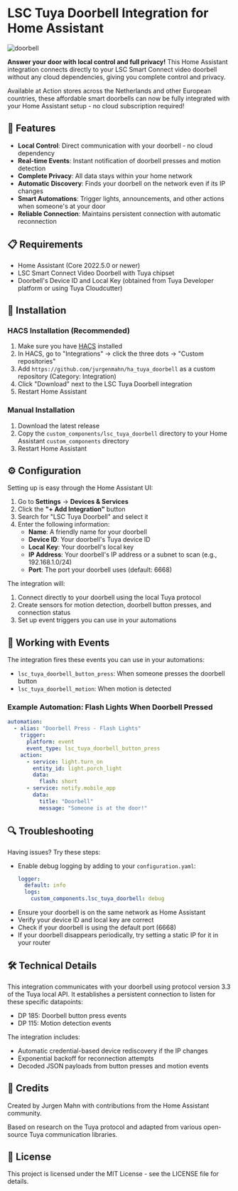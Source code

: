 # LSC Tuya Doorbell Integration for Home Assistant

![doorbell](https://github.com/jurgenmahn/ha_tuya_doorbell/assets/logo.png)

**Answer your door with local control and full privacy!** This Home Assistant integration connects directly to your LSC Smart Connect video doorbell without any cloud dependencies, giving you complete control and privacy.

Available at Action stores across the Netherlands and other European countries, these affordable smart doorbells can now be fully integrated with your Home Assistant setup - no cloud subscription required!

## 🚀 Features

- **Local Control**: Direct communication with your doorbell - no cloud dependency
- **Real-time Events**: Instant notification of doorbell presses and motion detection
- **Complete Privacy**: All data stays within your home network
- **Automatic Discovery**: Finds your doorbell on the network even if its IP changes
- **Smart Automations**: Trigger lights, announcements, and other actions when someone's at your door
- **Reliable Connection**: Maintains persistent connection with automatic reconnection

## 📋 Requirements

- Home Assistant (Core 2022.5.0 or newer)
- LSC Smart Connect Video Doorbell with Tuya chipset
- Doorbell's Device ID and Local Key (obtained from Tuya Developer platform or using Tuya Cloudcutter)

## 📲 Installation

### HACS Installation (Recommended)

1. Make sure you have [HACS](https://hacs.xyz/) installed
2. In HACS, go to "Integrations" → click the three dots → "Custom repositories"
3. Add `https://github.com/jurgenmahn/ha_tuya_doorbell` as a custom repository (Category: Integration)
4. Click "Download" next to the LSC Tuya Doorbell integration
5. Restart Home Assistant

### Manual Installation

1. Download the latest release
2. Copy the `custom_components/lsc_tuya_doorbell` directory to your Home Assistant `custom_components` directory
3. Restart Home Assistant

## ⚙️ Configuration

Setting up is easy through the Home Assistant UI:

1. Go to **Settings** → **Devices & Services**
2. Click the **"+ Add Integration"** button
3. Search for "LSC Tuya Doorbell" and select it
4. Enter the following information:
   - **Name**: A friendly name for your doorbell
   - **Device ID**: Your doorbell's Tuya device ID
   - **Local Key**: Your doorbell's local key
   - **IP Address**: Your doorbell's IP address or a subnet to scan (e.g., 192.168.1.0/24)
   - **Port**: The port your doorbell uses (default: 6668)

The integration will:
1. Connect directly to your doorbell using the local Tuya protocol
2. Create sensors for motion detection, doorbell button presses, and connection status
3. Set up event triggers you can use in your automations

## 🔄 Working with Events

The integration fires these events you can use in your automations:

- `lsc_tuya_doorbell_button_press`: When someone presses the doorbell button
- `lsc_tuya_doorbell_motion`: When motion is detected

### Example Automation: Flash Lights When Doorbell Pressed

```yaml
automation:
  - alias: "Doorbell Press - Flash Lights"
    trigger:
      platform: event
      event_type: lsc_tuya_doorbell_button_press
    action:
      - service: light.turn_on
        entity_id: light.porch_light
        data:
          flash: short
      - service: notify.mobile_app
        data:
          title: "Doorbell"
          message: "Someone is at the door!"
```

## 🔍 Troubleshooting

Having issues? Try these steps:

- Enable debug logging by adding to your `configuration.yaml`:
  ```yaml
  logger:
    default: info
    logs:
      custom_components.lsc_tuya_doorbell: debug
  ```
- Ensure your doorbell is on the same network as Home Assistant
- Verify your device ID and local key are correct
- Check if your doorbell is using the default port (6668)
- If your doorbell disappears periodically, try setting a static IP for it in your router

## 🛠️ Technical Details

This integration communicates with your doorbell using protocol version 3.3 of the Tuya local API. It establishes a persistent connection to listen for these specific datapoints:

- DP 185: Doorbell button press events
- DP 115: Motion detection events

The integration includes:
- Automatic credential-based device rediscovery if the IP changes
- Exponential backoff for reconnection attempts
- Decoded JSON payloads from button presses and motion events

## 📝 Credits

Created by Jurgen Mahn with contributions from the Home Assistant community.

Based on research on the Tuya protocol and adapted from various open-source Tuya communication libraries.

## 📜 License

This project is licensed under the MIT License - see the LICENSE file for details.